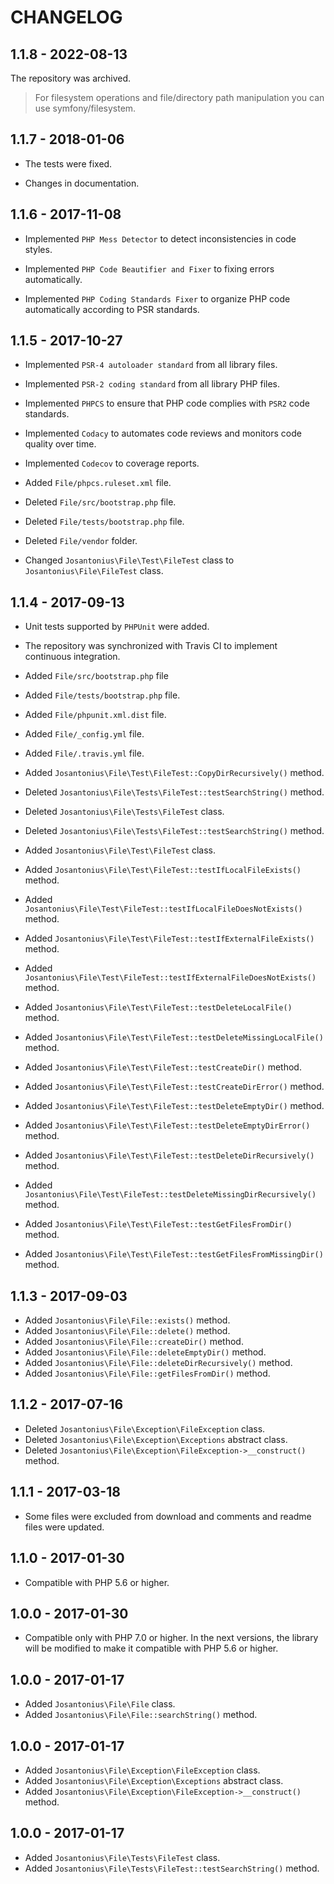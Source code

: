 # CHANGELOG

## 1.1.8 - 2022-08-13

The repository was archived.

> For filesystem operations and file/directory path manipulation you can use symfony/filesystem.

## 1.1.7 - 2018-01-06

* The tests were fixed.

* Changes in documentation.

## 1.1.6 - 2017-11-08

* Implemented `PHP Mess Detector` to detect inconsistencies in code styles.

* Implemented `PHP Code Beautifier and Fixer` to fixing errors automatically.

* Implemented `PHP Coding Standards Fixer` to organize PHP code automatically according to PSR standards.

## 1.1.5 - 2017-10-27

* Implemented `PSR-4 autoloader standard` from all library files.

* Implemented `PSR-2 coding standard` from all library PHP files.

* Implemented `PHPCS` to ensure that PHP code complies with `PSR2` code standards.

* Implemented `Codacy` to automates code reviews and monitors code quality over time.

* Implemented `Codecov` to coverage reports.

* Added `File/phpcs.ruleset.xml` file.

* Deleted `File/src/bootstrap.php` file.

* Deleted `File/tests/bootstrap.php` file.

* Deleted `File/vendor` folder.

* Changed `Josantonius\File\Test\FileTest` class to  `Josantonius\File\FileTest` class.

## 1.1.4 - 2017-09-13

* Unit tests supported by `PHPUnit` were added.

* The repository was synchronized with Travis CI to implement continuous integration.

* Added `File/src/bootstrap.php` file

* Added `File/tests/bootstrap.php` file.

* Added `File/phpunit.xml.dist` file.
* Added `File/_config.yml` file.
* Added `File/.travis.yml` file.

* Added `Josantonius\File\Test\FileTest::CopyDirRecursively()` method.

* Deleted `Josantonius\File\Tests\FileTest::testSearchString()` method.

* Deleted `Josantonius\File\Tests\FileTest` class.
* Deleted `Josantonius\File\Tests\FileTest::testSearchString()` method.

* Added `Josantonius\File\Test\FileTest` class.
* Added `Josantonius\File\Test\FileTest::testIfLocalFileExists()` method.
* Added `Josantonius\File\Test\FileTest::testIfLocalFileDoesNotExists()` method.
* Added `Josantonius\File\Test\FileTest::testIfExternalFileExists()` method.
* Added `Josantonius\File\Test\FileTest::testIfExternalFileDoesNotExists()` method.
* Added `Josantonius\File\Test\FileTest::testDeleteLocalFile()` method.
* Added `Josantonius\File\Test\FileTest::testDeleteMissingLocalFile()` method.
* Added `Josantonius\File\Test\FileTest::testCreateDir()` method.
* Added `Josantonius\File\Test\FileTest::testCreateDirError()` method.
* Added `Josantonius\File\Test\FileTest::testDeleteEmptyDir()` method.
* Added `Josantonius\File\Test\FileTest::testDeleteEmptyDirError()` method.
* Added `Josantonius\File\Test\FileTest::testDeleteDirRecursively()` method.
* Added `Josantonius\File\Test\FileTest::testDeleteMissingDirRecursively()` method.
* Added `Josantonius\File\Test\FileTest::testGetFilesFromDir()` method.
* Added `Josantonius\File\Test\FileTest::testGetFilesFromMissingDir()` method.

## 1.1.3 - 2017-09-03

* Added `Josantonius\File\File::exists()` method.
* Added `Josantonius\File\File::delete()` method.
* Added `Josantonius\File\File::createDir()` method.
* Added `Josantonius\File\File::deleteEmptyDir()` method.
* Added `Josantonius\File\File::deleteDirRecursively()` method.
* Added `Josantonius\File\File::getFilesFromDir()` method.

## 1.1.2 - 2017-07-16

* Deleted `Josantonius\File\Exception\FileException` class.
* Deleted `Josantonius\File\Exception\Exceptions` abstract class.
* Deleted `Josantonius\File\Exception\FileException->__construct()` method.

## 1.1.1 - 2017-03-18

* Some files were excluded from download and comments and readme files were updated.

## 1.1.0 - 2017-01-30

* Compatible with PHP 5.6 or higher.

## 1.0.0 - 2017-01-30

* Compatible only with PHP 7.0 or higher. In the next versions, the library will be modified to make it compatible with PHP 5.6 or higher.

## 1.0.0 - 2017-01-17

* Added `Josantonius\File\File` class.
* Added `Josantonius\File\File::searchString()` method.

## 1.0.0 - 2017-01-17

* Added `Josantonius\File\Exception\FileException` class.
* Added `Josantonius\File\Exception\Exceptions` abstract class.
* Added `Josantonius\File\Exception\FileException->__construct()` method.

## 1.0.0 - 2017-01-17

* Added `Josantonius\File\Tests\FileTest` class.
* Added `Josantonius\File\Tests\FileTest::testSearchString()` method.
